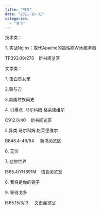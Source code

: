 ```yaml
---
title: "书单"
date: "2011-10-31"
categories: 
  - "读书"
---
```


技术类：

1\. 实战Nginx：取代Apache的高性能Web服务器

TP393.09/278    新书阅览区

文学类：

1\. 蛋白质女孩

2.菊与刀

3.美国种族简史

4\. 引爆点  马尔科姆.格莱德维尔

C912.6/40    新书阅览区

5.异类 马尔科姆.格莱德维尔

B848.4-49/94     新书阅览区

6\. 无价

7. 悲惨世界

I565.4/YH891M    语言阅览室

8. 我将是你的镜子

9. 等待戈多

I565.15/3/:3     文史阅览室
